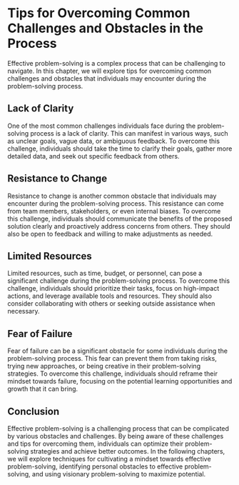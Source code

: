 # Tips for Overcoming Common Challenges and Obstacles in the Process

Effective problem-solving is a complex process that can be challenging to navigate. In this chapter, we will explore tips for overcoming common challenges and obstacles that individuals may encounter during the problem-solving process.

Lack of Clarity
---------------

One of the most common challenges individuals face during the problem-solving process is a lack of clarity. This can manifest in various ways, such as unclear goals, vague data, or ambiguous feedback. To overcome this challenge, individuals should take the time to clarify their goals, gather more detailed data, and seek out specific feedback from others.

Resistance to Change
--------------------

Resistance to change is another common obstacle that individuals may encounter during the problem-solving process. This resistance can come from team members, stakeholders, or even internal biases. To overcome this challenge, individuals should communicate the benefits of the proposed solution clearly and proactively address concerns from others. They should also be open to feedback and willing to make adjustments as needed.

Limited Resources
-----------------

Limited resources, such as time, budget, or personnel, can pose a significant challenge during the problem-solving process. To overcome this challenge, individuals should prioritize their tasks, focus on high-impact actions, and leverage available tools and resources. They should also consider collaborating with others or seeking outside assistance when necessary.

Fear of Failure
---------------

Fear of failure can be a significant obstacle for some individuals during the problem-solving process. This fear can prevent them from taking risks, trying new approaches, or being creative in their problem-solving strategies. To overcome this challenge, individuals should reframe their mindset towards failure, focusing on the potential learning opportunities and growth that it can bring.

Conclusion
----------

Effective problem-solving is a challenging process that can be complicated by various obstacles and challenges. By being aware of these challenges and tips for overcoming them, individuals can optimize their problem-solving strategies and achieve better outcomes. In the following chapters, we will explore techniques for cultivating a mindset towards effective problem-solving, identifying personal obstacles to effective problem-solving, and using visionary problem-solving to maximize potential.
